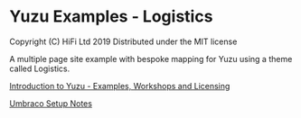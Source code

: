 # Yuzu Examples - Logistics

Copyright (C) HiFi Ltd 2019
Distributed under the MIT license  

A multiple page site example with bespoke mapping for Yuzu using a theme called Logistics.

[Introduction to Yuzu - Examples, Workshops and Licensing](https://balancedweb.blob.core.windows.net:443/docs/Yuzu%20Introduction.pdf)

[Umbraco Setup Notes](https://balancedweb.blob.core.windows.net:443/docs/Umbraco%20setup%20notes.pdf)